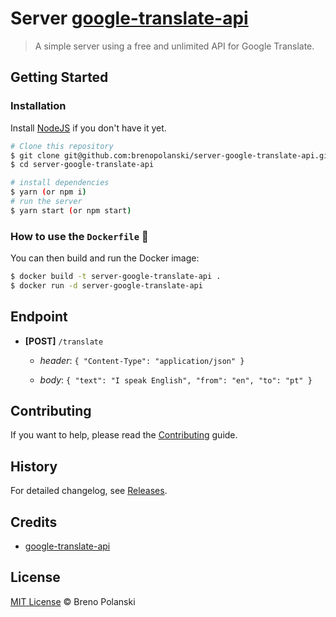 # Server [google-translate-api](https://github.com/matheuss/google-translate-api)

> A simple server using a free and unlimited API for Google Translate.

## Getting Started

### Installation

Install [NodeJS](http://nodejs.org/) if you don't have it yet.

```bash
# Clone this repository
$ git clone git@github.com:brenopolanski/server-google-translate-api.git
$ cd server-google-translate-api

# install dependencies
$ yarn (or npm i)
# run the server
$ yarn start (or npm start)
```

### How to use the `Dockerfile` :whale:

You can then build and run the Docker image:

```sh
$ docker build -t server-google-translate-api .
$ docker run -d server-google-translate-api
```

## Endpoint

- **[POST]** `/translate`

  - *header*: `{ "Content-Type": "application/json" }`

  - *body*: `{ "text": "I speak English", "from": "en", "to": "pt" }`

## Contributing

If you want to help, please read the [Contributing](https://github.com/brenopolanski/server-google-translate-api/blob/master/CONTRIBUTING.md) guide.

## History

For detailed changelog, see [Releases](https://github.com/brenopolanski/server-google-translate-api/releases).

## Credits

- [google-translate-api](https://github.com/matheuss/google-translate-api)

## License

[MIT License](https://brenopolanski.mit-license.org/) © Breno Polanski
